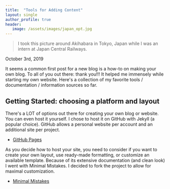 ```yaml
---
title:  "Tools for Adding Content"
layout: single
author_profile: true
header:
   image: /assets/images/japan_opt.jpg
---
```


> I took this picture around Akihabara in Tokyo, Japan while I was an intern at Japan Central Railways.

October 3rd, 2019

It seems a common first post for a new blog is a how-to on making your own blog. To all of you out there: thank you!!! It helped me immensely while starting my own website. Here's a collection of my favorite tools / documentation / information sources so far.

## Getting Started: choosing a platform and layout

There's a LOT of options out there for creating your own blog or website. You can even host it yourself. I chose to host it on GitHub with Jekyll (a popular choice). GitHub allows a personal website per account and an additional site per project.
- [GitHub Pages](https://pages.github.com/)

As you decide how to host your site, you need to consider if you want to create your own layout, use ready-made formatting, or customize an available template. Because of its extensive documentation (and clean look) I went with Minimal Mistakes. I decided to fork the project to allow for maximal customization.
- [Minimal Mistakes](https://mmistakes.github.io/minimal-mistakes/)




